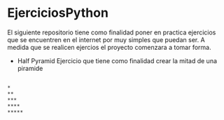 # EjerciciosPython

 El siguiente repositorio tiene como finalidad poner en practica ejercicios que se encuentren en el internet por muy simples que puedan ser.
 A medida que se realicen ejercios el proyecto comenzara a tomar forma.

* Half Pyramid
    Ejercicio que tiene como finalidad crear la mitad de una piramide
## 
    *
    **
    ***
    ****
    *****